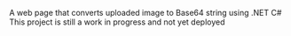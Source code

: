 A web page that converts uploaded image to Base64 string using .NET C#
This project is still a work in progress and not yet deployed 
